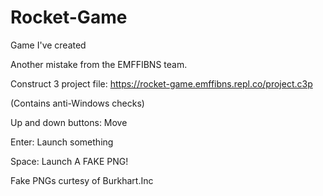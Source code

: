 # Rocket-Game
Game I've created

Another mistake from the EMFFIBNS team.

Construct 3 project file: https://rocket-game.emffibns.repl.co/project.c3p

(Contains anti-Windows checks)

Up and down buttons: Move

Enter: Launch something

Space: Launch A FAKE PNG!

Fake PNGs curtesy of Burkhart.Inc
